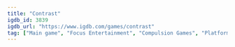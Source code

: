 ```yaml
---
title: "Contrast"
igdb_id: 3839
igdb_url: "https://www.igdb.com/games/contrast"
tag: ["Main game", "Focus Entertainment", "Compulsion Games", "Platform", "Puzzle", "Adventure", "Indie", "Single player", "Third person"]
---
```

